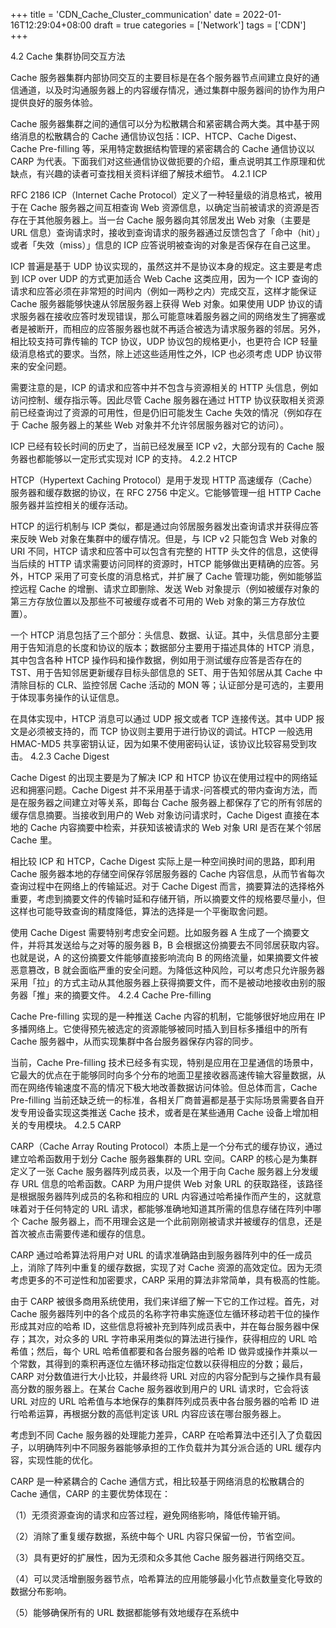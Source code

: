 +++
title = 'CDN_Cache_Cluster_communication'
date = 2022-01-16T12:29:04+08:00
draft = true
categories = ['Network']
tags = ['CDN']
+++

4.2 Cache 集群协同交互方法

Cache 服务器集群内部协同交互的主要目标是在各个服务器节点间建立良好的通信通道，以及时沟通服务器上的内容缓存情况，通过集群中服务器间的协作为用户提供良好的服务体验。

Cache 服务器集群之间的通信可以分为松散耦合和紧密耦合两大类。其中基于网络消息的松散耦合的 Cache 通信协议包括：ICP、HTCP、Cache Digest、Cache Pre-filling 等，采用特定数据结构管理的紧密耦合的 Cache 通信协议以 CARP 为代表。下面我们对这些通信协议做扼要的介绍，重点说明其工作原理和优缺点，有兴趣的读者可查找相关资料详细了解技术细节。
4.2.1 ICP

RFC 2186 ICP（Internet Cache Protocol）定义了一种轻量级的消息格式，被用于在 Cache 服务器之间互相查询 Web 资源信息，以确定当前被请求的资源是否存在于其他服务器上。当一台 Cache 服务器向其邻居发出 Web 对象（主要是 URL 信息）查询请求时，接收到查询请求的服务器通过反馈包含了「命中（hit）」或者「失效（miss）」信息的 ICP 应答说明被查询的对象是否保存在自己这里。

ICP 普遍是基于 UDP 协议实现的，虽然这并不是协议本身的规定。这主要是考虑到 ICP over UDP 的方式更加适合 Web Cache 这类应用，因为一个 ICP 查询的请求和应答必须在非常短的时间内（例如一两秒之内）完成交互，这样才能保证 Cache 服务器能够快速从邻居服务器上获得 Web 对象。如果使用 UDP 协议的请求服务器在接收应答时发现错误，那么可能意味着服务器之间的网络发生了拥塞或者是被断开，而相应的应答服务器也就不再适合被选为请求服务器的邻居。另外，相比较支持可靠传输的 TCP 协议，UDP 协议包的规格更小，也更符合 ICP 轻量级消息格式的要求。当然，除上述这些适用性之外，ICP 也必须考虑 UDP 协议带来的安全问题。

需要注意的是，ICP 的请求和应答中并不包含与资源相关的 HTTP 头信息，例如访问控制、缓存指示等。因此尽管 Cache 服务器在通过 HTTP 协议获取相关资源前已经查询过了资源的可用性，但是仍旧可能发生 Cache 失效的情况（例如存在于 Cache 服务器上的某些 Web 对象并不允许邻居服务器对它的访问）。

ICP 已经有较长时间的历史了，当前已经发展至 ICP v2，大部分现有的 Cache 服务器也都能够以一定形式实现对 ICP 的支持。
4.2.2 HTCP

HTCP（Hypertext Caching Protocol）是用于发现 HTTP 高速缓存（Cache）服务器和缓存数据的协议，在 RFC 2756 中定义。它能够管理一组 HTTP Cache 服务器并监控相关的缓存活动。

HTCP 的运行机制与 ICP 类似，都是通过向邻居服务器发出查询请求并获得应答来反映 Web 对象在集群中的缓存情况。但是，与 ICP v2 只能包含 Web 对象的 URI 不同，HTCP 请求和应答中可以包含有完整的 HTTP 头文件的信息，这使得当后续的 HTTP 请求需要访问同样的资源时，HTCP 能够做出更精确的应答。另外，HTCP 采用了可变长度的消息格式，并扩展了 Cache 管理功能，例如能够监控远程 Cache 的增删、请求立即删除、发送 Web 对象提示（例如被缓存对象的第三方存放位置以及那些不可被缓存或者不可用的 Web 对象的第三方存放位置）。

一个 HTCP 消息包括了三个部分：头信息、数据、认证。其中，头信息部分主要用于告知消息的长度和协议的版本；数据部分主要用于描述具体的 HTCP 消息，其中包含各种 HTCP 操作码和操作数据，例如用于测试缓存应答是否存在的 TST、用于告知邻居更新缓存目标头部信息的 SET、用于告知邻居从其 Cache 中清除目标的 CLR、监控邻居 Cache 活动的 MON 等；认证部分是可选的，主要用于体现事务操作的认证信息。

在具体实现中，HTCP 消息可以通过 UDP 报文或者 TCP 连接传送。其中 UDP 报文是必须被支持的，而 TCP 协议则主要用于进行协议的调试。HTCP 一般选用 HMAC-MD5 共享密钥认证，因为如果不使用密码认证，该协议比较容易受到攻击。
4.2.3 Cache Digest

Cache Digest 的出现主要是为了解决 ICP 和 HTCP 协议在使用过程中的网络延迟和拥塞问题。Cache Digest 并不采用基于请求-问答模式的带内查询方法，而是在服务器之间建立对等关系，即每台 Cache 服务器上都保存了它的所有邻居的缓存信息摘要。当接收到用户的 Web 对象访问请求时，Cache Digest 直接在本地的 Cache 内容摘要中检索，并获知该被请求的 Web 对象 URI 是否在某个邻居 Cache 里。

相比较 ICP 和 HTCP，Cache Digest 实际上是一种空间换时间的思路，即利用 Cache 服务器本地的存储空间保存邻居服务器的 Cache 内容信息，从而节省每次查询过程中在网络上的传输延迟。对于 Cache Digest 而言，摘要算法的选择格外重要，考虑到摘要文件的传输时延和存储开销，所以摘要文件的规格要尽量小，但这样也可能导致查询的精度降低，算法的选择是一个平衡取舍问题。

使用 Cache Digest 需要特别考虑安全问题。比如服务器 A 生成了一个摘要文件，并将其发送给与之对等的服务器 B，B 会根据这份摘要去不同邻居获取内容。也就是说，A 的这份摘要文件能够直接影响流向 B 的网络流量，如果摘要文件被恶意篡改，B 就会面临严重的安全问题。为降低这种风险，可以考虑只允许服务器采用「拉」的方式主动从其他服务器上获得摘要文件，而不是被动地接收由别的服务器「推」来的摘要文件。
4.2.4 Cache Pre-filling

Cache Pre-filling 实现的是一种推送 Cache 内容的机制，它能够很好地应用在 IP 多播网络上。它使得预先被选定的资源能够被同时插入到目标多播组中的所有 Cache 服务器中，从而实现集群中各台服务器保存内容的同步。

当前，Cache Pre-filling 技术已经多有实现，特别是应用在卫星通信的场景中，它最大的优点在于能够同时向多个分布的地面卫星接收器高速传输大容量数据，从而在网络传输速度不高的情况下极大地改善数据访问体验。但总体而言，Cache Pre-filling 当前还缺乏统一的标准，各相关厂商普遍都是基于实际场景需要各自开发专用设备实现这类推送 Cache 技术，或者是在某些通用 Cache 设备上增加相关的专用模块。
4.2.5 CARP

CARP（Cache Array Routing Protocol）本质上是一个分布式的缓存协议，通过建立哈希函数用于划分 Cache 服务器集群的 URL 空间。CARP 的核心是为集群定义了一张 Cache 服务器阵列成员表，以及一个用于向 Cache 服务器上分发缓存 URL 信息的哈希函数。CARP 为用户提供 Web 对象 URL 的获取路径，该路径是根据服务器阵列成员的名称和相应的 URL 内容通过哈希操作而产生的，这就意味着对于任何特定的 URL 请求，都能够准确地知道其所需的信息存储在阵列中哪个 Cache 服务器上，而不用理会这是一个此前刚刚被请求并被缓存的信息，还是首次被点击需要传递和缓存的信息。

CARP 通过哈希算法将用户对 URL 的请求准确路由到服务器阵列中的任一成员上，消除了阵列中重复的缓存数据，实现了对 Cache 资源的高效定位。因为无须考虑更多的不可逆性和加密要求，CARP 采用的算法非常简单，具有极高的性能。

由于 CARP 被很多商用系统使用，我们来详细了解一下它的工作过程。首先，对 Cache 服务器阵列中的各个成员的名称字符串实施逐位左循环移动若干位的操作形成其对应的哈希 ID，这些信息将被补充到阵列成员表中，并在每台服务器中保存；其次，对众多的 URL 字符串采用类似的算法进行操作，获得相应的 URL 哈希值；然后，每个 URL 哈希值都要和各台服务器的哈希 ID 做异或操作并乘以一个常数，其得到的乘积再逐位左循环移动指定位数以获得相应的分数；最后，CARP 对分数值进行大小比较，并最终将 URL 对应的内容分配到与之操作具有最高分数的服务器上。在某台 Cache 服务器收到用户的 URL 请求时，它会将该 URL 对应的 URL 哈希值与本地保存的集群阵列成员表中各台服务器的哈希 ID 进行哈希运算，再根据分数的高低判定该 URL 内容应该在哪台服务器上。

考虑到不同 Cache 服务器的处理能力差异，CARP 在哈希算法中还引入了负载因子，以明确阵列中不同服务器能够承担的工作负载并为其分派合适的 URL 缓存内容，实现性能的优化。

CARP 是一种紧耦合的 Cache 通信方式，相比较基于网络消息的松散耦合的 Cache 通信，CARP 的主要优势体现在：

（1）无须资源查询的请求和应答过程，避免网络影响，降低传输开销。

（2）消除了重复缓存数据，系统中每个 URL 内容只保留一份，节省空间。

（3）具有更好的扩展性，因为无须和众多其他 Cache 服务器进行网络交互。

（4）可以灵活增删服务器节点，哈希算法的应用能够最小化节点数量变化导致的数据分布影响。

（5）能够确保所有的 URL 数据都能够有效地缓存在系统中
